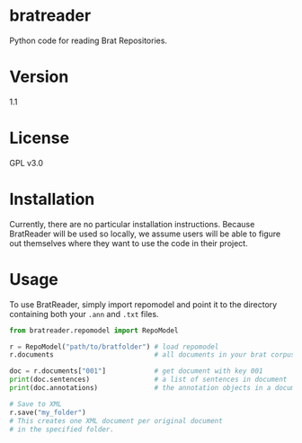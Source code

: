 # bratreader
Python code for reading Brat Repositories.

# Version

1.1

# License

GPL v3.0

# Installation

Currently, there are no particular installation instructions. Because BratReader will be used so locally, we assume users will be able to figure out themselves where they want to use the code in their project.

# Usage

To use BratReader, simply import repomodel and point it to the directory containing both your `.ann` and `.txt` files.

```python
from bratreader.repomodel import RepoModel

r = RepoModel("path/to/bratfolder") # load repomodel
r.documents            			    # all documents in your brat corpus

doc = r.documents["001"] 			# get document with key 001
print(doc.sentences)    			# a list of sentences in document
print(doc.annotations)  			# the annotation objects in a document

# Save to XML
r.save("my_folder")
# This creates one XML document per original document
# in the specified folder.
```
